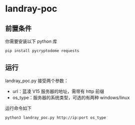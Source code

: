 # landray-poc

## 前置条件

你需要安装以下 python 库

```bash
pip install pycryptodome requests
```



## 运行

landray_poc.py 接受两个参数：

- url：蓝凌 V15 服务器的地址，需带有 http 前缀
- os_type：服务器的系统类型，可选的有两种 windows/linux



运行命令如下

```bash
python3 landray_poc.py http://ip:port os_type
```

